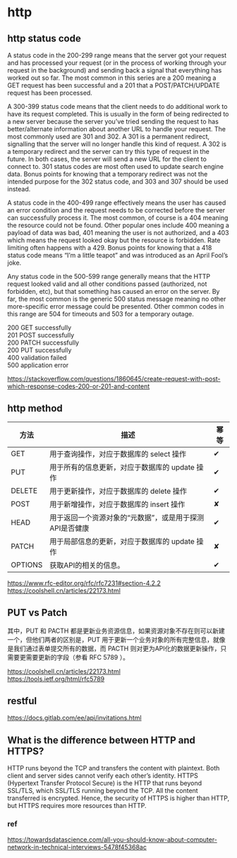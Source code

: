 # http

## http status code

A status code in the 200-299 range means that the server got your request and has processed your request (or in the process of working through your request in the background) and sending back a signal that everything has worked out so far. The most common in this series are a 200 meaning a GET request has been successful and a 201 that a POST/PATCH/UPDATE request has been processed.

A 300-399 status code means that the client needs to do additional work to have its request completed. This is usually in the form of being redirected to a new server because the server you’ve tried sending the request to has better/alternate information about another URL to handle your request. The most commonly used are 301 and 302. A 301 is a permanent redirect, signalling that the server will no longer handle this kind of request. A 302 is a temporary redirect and the server can try this type of request in the future. In both cases, the server will send a new URL for the client to connect to. 301 status codes are most often used to update search engine data. Bonus points for knowing that a temporary redirect was not the intended purpose for the 302 status code, and 303 and 307 should be used instead.

A status code in the 400-499 range effectively means the user has caused an error condition and the request needs to be corrected before the server can successfully process it. The most common, of course is a 404 meaning the resource could not be found. Other popular ones include 400 meaning a payload of data was bad, 401 meaning the user is not authorized, and a 403 which means the request looked okay but the resource is forbidden. Rate limiting often happens with a 429. Bonus points for knowing that a 418 status code means “I’m a little teapot” and was introduced as an April Fool’s joke.

Any status code in the 500-599 range generally means that the HTTP request looked valid and all other conditions passed (authorized, not forbidden, etc), but that something has caused an error on the server. By far, the most common is the generic 500 status message meaning no other more-specific error message could be presented. Other common codes in this range are 504 for timeouts and 503 for a temporary outage.

200 GET successfully  
201 POST successfully  
200 PATCH successfully  
200 PUT successfully  
400 validation failed  
500 application error  

https://stackoverflow.com/questions/1860645/create-request-with-post-which-response-codes-200-or-201-and-content

## http method

|方法	|描述	|幂等
|---|---|---
|GET	|用于查询操作，对应于数据库的 select 操作	|✔︎
|PUT	|用于所有的信息更新，对应于数据库的 update 操作	|✔︎︎
|DELETE	|用于更新操作，对应于数据库的 delete 操作	|✔︎︎
|POST	|用于新增操作，对应于数据库的 insert 操作	|✘
|HEAD	|用于返回一个资源对象的“元数据”，或是用于探测API是否健康	|✔︎
|PATCH	|用于局部信息的更新，对应于数据库的 update 操作	|✘
|OPTIONS	|获取API的相关的信息。	|✔︎

https://www.rfc-editor.org/rfc/rfc7231#section-4.2.2  
https://coolshell.cn/articles/22173.html  

## PUT vs Patch

其中，PUT 和 PACTH 都是更新业务资源信息，如果资源对象不存在则可以新建一个，但他们两者的区别是，PUT 用于更新一个业务对象的所有完整信息，就像是我们通过表单提交所有的数据，而 PACTH 则对更为API化的数据更新操作，只需要更需要更新的字段（参看 RFC 5789 ）。

https://coolshell.cn/articles/22173.html  
https://tools.ietf.org/html/rfc5789  

## restful

https://docs.gitlab.com/ee/api/invitations.html

## What is the difference between HTTP and HTTPS?

HTTP runs beyond the TCP and transfers the content with plaintext. Both client and server sides cannot verify each other’s identity.
HTTPS (Hypertext Transfer Protocol Secure) is the HTTP that runs beyond SSL/TLS, which SSL/TLS running beyond the TCP. All the content transferred is encrypted.
Hence, the security of HTTPS is higher than HTTP, but HTTPS requires more resources than HTTP.

### ref
https://towardsdatascience.com/all-you-should-know-about-computer-network-in-technical-interviews-5478f45368ac

